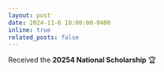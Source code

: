 ```yaml
---
layout: post
date: 2024-11-6 10:00:00-0400
inline: true
related_posts: false
---
```


Received the **20254 National Scholarship** 🏆
